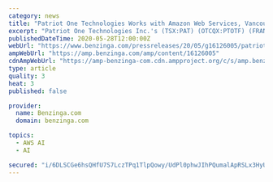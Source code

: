 ```yaml
---
category: news
title: "Patriot One Technologies Works with Amazon Web Services, Vancouver General Hospital and the University of British Columbia on COVID-19 Project"
excerpt: "Patriot One Technologies Inc.'s (TSX:PAT) (OTCQX:PTOTF) (FRANKFURT: 0PL) wholly-owned subsidiary Xtract Technologies (\"Xtract AI\") is collaborating with Amazon Web Services (AWS), Vancouver General Hospital (VGH),"
publishedDateTime: 2020-05-28T12:00:00Z
webUrl: "https://www.benzinga.com/pressreleases/20/05/g16126005/patriot-one-technologies-works-with-amazon-web-services-vancouver-general-hospital-and-the-univers"
ampWebUrl: "https://amp.benzinga.com/amp/content/16126005"
cdnAmpWebUrl: "https://amp-benzinga-com.cdn.ampproject.org/c/s/amp.benzinga.com/amp/content/16126005"
type: article
quality: 3
heat: 3
published: false

provider:
  name: Benzinga.com
  domain: benzinga.com

topics:
  - AWS AI
  - AI

secured: "i/6DLSCGe6hsQHfU7S7LczTPq1TlpQowy/UdPl0phwJIhPQumalApRSLx3HyU5MsPLpZ/EyXLLLS+XBINHvVlFyn5pIp17sfzhHaiwQSn3RidSlz+I7X9HkVuX9mn0fWQy5ZkDzc+rn5fKwTqi3/JCBWeL2Vv/VMziMlDV/vNG3FvsqiJkk8JcNab6RfF+NAHzOZvmlsMlkh1sx/Vv0l1xtyK4VQKGOtvHlsdNoh4Yjcr3sr+kpF2wRXsZ4Rn9SMA1Q3zQa0z/jc5GYtBrCIILHT/AO/twuoBnuKJsKoGWPOpAw5Ckp+UQ1P9fbpqGlP;eGLxsM5aNT8inu2Ibs7q9Q=="
---
```


